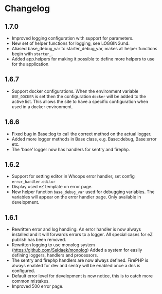 # Changelog

## 1.7.0

- Improved logging configuration with support for parameters.
- New set of helper functions for logging, see LOGGING.md.
- Aliased base_debug_var to starter_debug_var, makes all helper
  functions begin with `starter_`.
- Added app.helpers for making it possible to define more helpers
  to use for the application.

## 1.6.7

- Support docker configurations. When the environment variable `USE_DOCKER` is set
  then the configuration `docker` will be added to the active list.
  This allows the site to have a specific configuration when used in a docker
  environment.

## 1.6.6

- Fixed bug in Base::log to call the correct method on the actual logger.
- Added more logger methods in Base class, e.g. Base::debug, Base:error etc.
- The 'base' logger now has handlers for sentry and firephp.

## 1.6.2

- Support for setting editor in Whoops error handler, set config `error_handler.editor`
- Display used eZ template on error page.
- New helper function `base_debug_var` used for debugging variables.
  The variables will appear on the error handler page.
  Only available in development.


## 1.6.1

- Rewritten error and log handling. An error handler is now always installed
  and it will forwards errors to a logger. All special cases for eZ publish has
  been removed.
- Rewritten logging to use monolog system (https://github.com/Seldaek/monolog)
  Added a system for easily defining loggers, handlers and processors.
- The sentry and firephp handlers are now always defined. FirePHP is always
  enabled for dev and sentry will be enabled once a dns is configured.
- Default error level for development is now notice, this is to catch more
  common mistakes.
- Improved 500 error page.
